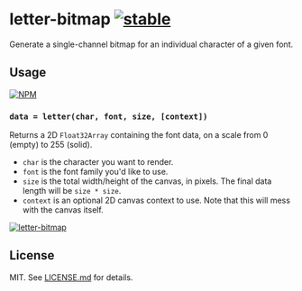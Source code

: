 # letter-bitmap [![stable](http://badges.github.io/stability-badges/dist/stable.svg)](http://github.com/badges/stability-badges)

Generate a single-channel bitmap for an individual character of a given font.

## Usage

[![NPM](https://nodei.co/npm/letter-bitmap.png)](https://nodei.co/npm/letter-bitmap/)

### `data = letter(char, font, size, [context])`

Returns a 2D `Float32Array` containing the font data, on a scale from 0 (empty)
to 255 (solid).

* `char` is the character you want to render.
* `font` is the font family you'd like to use.
* `size` is the total width/height of the canvas, in pixels. The final data
  length will be `size * size`.
* `context` is an optional 2D canvas context to use. Note that this will mess
  with the canvas itself.

[![letter-bitmap](http://imgur.com/5W9XirT.png)](http://hughsk.io/letter-bitmap)

## License

MIT. See [LICENSE.md](http://github.com/hughsk/letter-bitmap/blob/master/LICENSE.md) for details.
